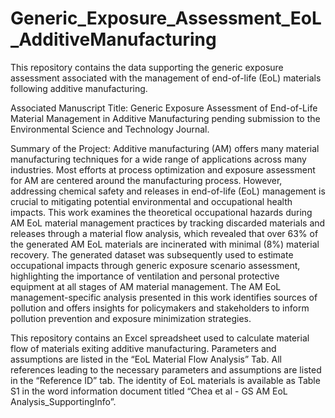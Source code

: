 # Generic_Exposure_Assessment_EoL_AdditiveManufacturing
This repository contains the data supporting the generic exposure assessment associated with the management of end-of-life (EoL) materials following additive manufacturing.

Associated Manuscript Title: Generic Exposure Assessment of End-of-Life Material Management in Additive Manufacturing pending submission to the Environmental Science and Technology Journal. 

Summary of the Project: Additive manufacturing (AM) offers many material manufacturing techniques for a wide range of applications across many industries. Most efforts at process optimization and exposure assessment for AM are centered around the manufacturing process. However, addressing chemical safety and releases in end-of-life (EoL) management is crucial to mitigating potential environmental and occupational health impacts.  This work examines the theoretical occupational hazards during AM EoL material management practices by tracking discarded materials and releases through a material flow analysis, which revealed that over 63% of the generated AM EoL materials are incinerated with minimal (8%) material recovery. The generated dataset was subsequently used to estimate occupational impacts through generic exposure scenario assessment, highlighting the importance of ventilation and personal protective equipment at all stages of AM material management. The AM EoL management-specific analysis presented in this work identifies sources of pollution and offers insights for policymakers and stakeholders to inform pollution prevention and exposure minimization strategies.

This repository contains an Excel spreadsheet used to calculate material flow of materials exiting additive manufacturing. Parameters and assumptions are listed in the “EoL Material Flow Analysis” Tab. All references leading to the necessary parameters and assumptions are listed in the “Reference ID” tab. The identity of EoL materials is available as Table S1 in the word information document titled “Chea et al - GS AM EoL Analysis_SupportingInfo”.
